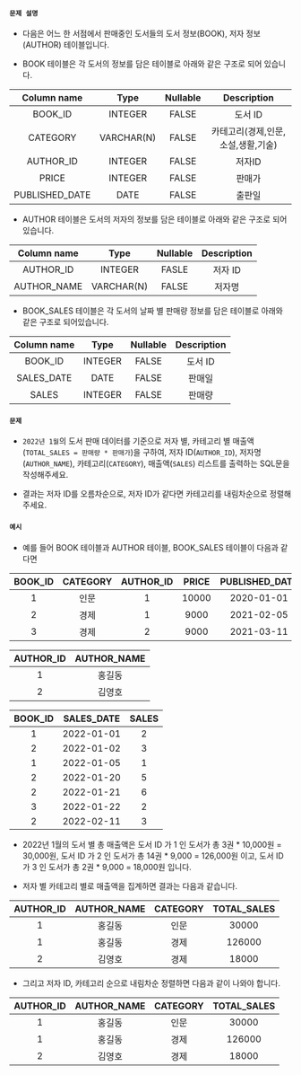 #### `문제 설명`

- 다음은 어느 한 서점에서 판매중인 도서들의 도서 정보(BOOK), 저자 정보(AUTHOR) 테이블입니다.

- BOOK 테이블은 각 도서의 정보를 담은 테이블로 아래와 같은 구조로 되어 있습니다.

|Column name|Type|Nullable|Description|
|:-------:|:--:|:---:|:--:|
|BOOK_ID|INTEGER|FALSE|도서 ID|
|CATEGORY|VARCHAR(N)|FALSE|카테고리(경제,인문,소설,생활,기술)|
|AUTHOR_ID|INTEGER|FALSE|저자ID|
|PRICE|INTEGER|FALSE|판매가|
|PUBLISHED_DATE|DATE|FALSE|출판일|

- AUTHOR 테이블은 도서의 저자의 정보를 담은 테이블로 아래와 같은 구조로 되어있습니다.

|Column name|Type|Nullable|Description|
|:---:|:---:|:--:|:--:|
|AUTHOR_ID|INTEGER|FASLE|저자 ID|
|AUTHOR_NAME|VARCHAR(N)|FALSE|저자명|

- BOOK_SALES 테이블은 각 도서의 날짜 별 판매량 정보를 담은 테이블로 아래와 같은 구조로 되어있습니다.

|Column name|Type|Nullable|Description|
|:-----:|:---:|:---:|:---:|
|BOOK_ID|INTEGER|FALSE|도서 ID|
|SALES_DATE|DATE|FALSE|판매일|
|SALES|INTEGER|FALSE|판매량|

#### `문제`

- `2022년 1월`의 도서 판매 데이터를 기준으로 저자 별, 카테고리 별 매출액(`TOTAL_SALES = 판매량 * 판매가`)을 구하여, 저자 ID(`AUTHOR_ID`), 저자명(`AUTHOR_NAME`), 카테고리(`CATEGORY`), 매출액(`SALES`) 리스트를 출력하는 SQL문을 작성해주세요.

- 결과는 저자 ID를 오름차순으로, 저자 ID가 같다면 카테고리를 내림차순으로 정렬해주세요.


#### `예시`

- 예를 들어 BOOK 테이블과 AUTHOR 테이블, BOOK_SALES 테이블이 다음과 같다면

|BOOK_ID|CATEGORY|AUTHOR_ID|PRICE|PUBLISHED_DATE|
|:---:|:----:|:------:|:-----:|:---:|
|1|인문|1|10000|2020-01-01|
|2|경제|1|9000|2021-02-05|
|3|경제|2|9000|2021-03-11|

|AUTHOR_ID|AUTHOR_NAME|
|:-----:|:--------:|
|1|홍길동|
|2|김영호|

|BOOK_ID|SALES_DATE|SALES|
|:---:|:--------:|:-----:|
|1|2022-01-01|2|
|2|2022-01-02|3|
|1|2022-01-05|1|
|2|2022-01-20|5|
|2|2022-01-21|6|
|3|2022-01-22|2|
|2|2022-02-11|3|

- 2022년 1월의 도서 별 총 매출액은 도서 ID 가 1 인 도서가 총 3권 * 10,000원 = 30,000원, 도서 ID 가 2 인 도서가 총 14권 * 9,000 = 126,000원 이고, 도서 ID 가 3 인 도서가 총 2권 * 9,000 = 18,000원 입니다.

- 저자 별 카테고리 별로 매출액을 집계하면 결과는 다음과 같습니다.

|AUTHOR_ID|AUTHOR_NAME|CATEGORY|TOTAL_SALES|
|:-----:|:------:|:------:|:------:|
|1|홍길동|인문|30000|
|1|홍길동|경제|126000|
|2|김영호|경제|18000|

- 그리고 저자 ID, 카테고리 순으로 내림차순 정렬하면 다음과 같이 나와야 합니다.

|AUTHOR_ID|AUTHOR_NAME|CATEGORY|TOTAL_SALES|
|:-----:|:------:|:------:|:------:|
|1|홍길동|인문|30000|
|1|홍길동|경제|126000|
|2|김영호|경제|18000|